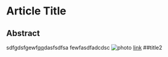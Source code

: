 Article Title
=============
Abstract
--------
sdfgdsfgewf[qq](http://paiplace.5gbfree.com/)dasfsdfsa
fewfasdfadcdsc
![photo](http://paiplace.5gbfree.com/wechat/img/xiaou.jpg)
[link](http://paiplace.5gbfree.com/)
##title2
<code></code>
<pre></pre>